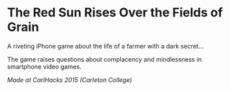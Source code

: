 # The Red Sun Rises Over the Fields of Grain
A riveting iPhone game about the life of a farmer with a dark secret...

The game raises questions about complacency and mindlessness in smartphone video games.

*Made at CarlHacks 2015 (Carleton College)*
